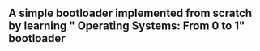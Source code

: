 ## A simple bootloader implemented from scratch by learning " Operating Systems: From 0 to 1" bootloader 
